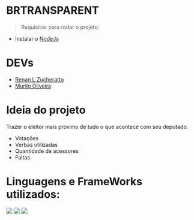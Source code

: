 # BRTRANSPARENT
> Requisitos para rodar o projeto:

- Instalar o [NodeJs](https://nodejs.org/en/download/)

# DEVs
- [Renan L Zucheratto](https://github.com/renanzucheratto)
- [Murilo Oliveira](https://github.com/muoliver)

# Ideia do projeto
Trazer o eleitor mais próximo de tudo o que acontece com seu deputado.
- Votações
- Verbas utilizadas
- Quantidade de acessores
- Faltas

# Linguagens e FrameWorks utilizados:

<img src="https://badges.aleen42.com/src/react.svg"> <img src="https://badges.aleen42.com/src/typescript.svg"> <img src="https://badges.aleen42.com/src/node.svg">